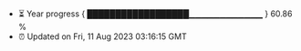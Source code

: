 - ⏳ Year progress { ██████████████████▁▁▁▁▁▁▁▁▁▁▁▁ } 60.86 %
- ⏰ Updated on Fri, 11 Aug 2023 03:16:15 GMT

